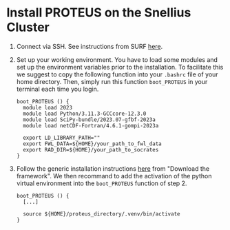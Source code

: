 # Install PROTEUS on the Snellius Cluster

1. Connect via SSH. See instructions from SURF [here](https://servicedesk.surf.nl/wiki/display/WIKI/SSH+public-key+authentication).

2. Set up your working environment. You have to load some modules and set up the environment variables prior to the installation. To facilitate this we suggest to copy the following function into your `.bashrc` file of your home directory. Then, simply run this function `boot_PROTEUS` in your terminal each time you login.

    ```console
    boot_PROTEUS () {
      module load 2023
      module load Python/3.11.3-GCCcore-12.3.0
      module load SciPy-bundle/2023.07-gfbf-2023a
      module load netCDF-Fortran/4.6.1-gompi-2023a

      export LD_LIBRARY_PATH=""
      export FWL_DATA=${HOME}/your_path_to_fwl_data
      export RAD_DIR=${HOME}/your_path_to_socrates
    }
    ```

3. Follow the generic installation instructions [here](./installation.md) from "Download the framework". We then recommand to add the activation of the python virtual environment into the `boot_PROTEUS` function of step 2.

    ```console
    boot_PROTEUS () {
      [...]

      source ${HOME}/proteus_directory/.venv/bin/activate
    }
    ```
